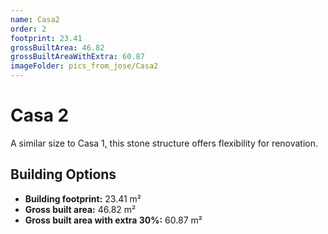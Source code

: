 ```yaml
---
name: Casa2
order: 2
footprint: 23.41
grossBuiltArea: 46.82
grossBuiltAreaWithExtra: 60.87
imageFolder: pics_from_jose/Casa2
---
```


# Casa 2

A similar size to Casa 1, this stone structure offers flexibility for renovation.

## Building Options

- **Building footprint:** 23.41 m²
- **Gross built area:** 46.82 m²
- **Gross built area with extra 30%:** 60.87 m²
